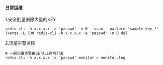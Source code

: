 #### 日常运维

1.安全批量删除大量的KEY
```
redis-cli -h x.x.x.x -a 'passwd' -n 0 --scan --pattern 'sample_key_*' |xargs -L 500 redis-cli -h x.x.x.x -a 'passwd' -n 0 del
```

2.流量告警监控
```
# 一般流量告警由GETALL命令引发
redis-cli -h x.x.x.x -a 'passwd' monitor > monitor.log
```
